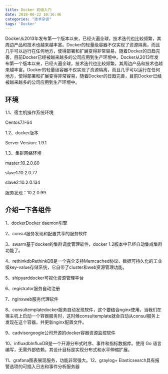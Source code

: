```yaml
---
title: Docker 初级入门
date: 2018-06-22 10:16:46
categories: "技术杂谈"
tags: 'Docker'
---
```


Docker从2013年发布第一个版本以来，已经火遍全球，技术迭代也比较频繁，其周边产品和技术也越来越丰富。Docker的轻量级容器不仅实现了资源隔离，而且几乎可以运行在任何地方，使得部署和扩展变得非常容易，随着Docker的日趋完善，目前Docker已经被越来越多的公司应用到生产环境中。Docker从2013年发布第一个版本以来，已经火遍全球，技术迭代也比较频繁，其周边产品和技术也越来越丰富。Docker的轻量级容器不仅实现了资源隔离，而且几乎可以运行在任何地方，使得部署和扩展变得非常容易，随着Docker的日趋完善，目前Docker已经被越来越多的公司应用到生产环境中。

## 环境

1.1、宿主机操作系统环境

Centos7.1-64

1.2、docker版本

Server Version: 1.9.1

1.3、集群网络环境

master:10.2.0.80

slave1:10.2.0.77

slave2:10.2.0.134

服务发现：10.2.0.99

## 介绍一下各组件

1、dockerDocker daemon引擎

2、consul服务发现和配置共享的服务软件

3、swarm基于docker的集群调度管理软件，docker 1.2版本中已经自动集成集群功能了。

4、rethinkdbRethinkDB是一个完全支持Memcached协议、数据可持久化的工业级key-value存储系统，它自带了cluster和web资源管理功能。

5、shipyarddocker可视化资源管理平台

6、registrator服务自动注册

7、nginxweb服务代理软件

8、consultemplatedocker服务自动发现软件，这个要结合nginx使用，当我们在宿主机上启动一个容器服务时，这时候consultemplate就会自动从consul服务上发现在这个容器，并更新nginx配置文件。

9、cadvisorgoogle公司开源的docker容器资源监控软件

10、influxdbInfluxDB是一个开源分布式时序、事件和指标数据库。使用 Go 语言编写，无需外部依赖。其设计目标是实现分布式和水平伸缩扩展。

11、grafana图表展现服务，功能非常强大。12、graylog+ Elasticsearch具有报警选项的可插入日志和事件分析服务器

